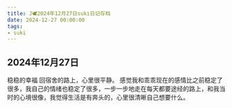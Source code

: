 ```yaml
---
title: J🕊️2024年12月27日suki日记存档
date: 2024-12-27 00:00:00
tags:
- suki
---
```


## 2024年12月27日

稳稳的幸福
回宿舍的路上，心里很平静。
感觉我和乖乖现在的感情比之前稳定了很多，我自己的情绪也稳定了很多，一步一步地走在每天都要途经的路上，和我当时的心境很像，我觉得生活是有奔头的，心里很清晰自己想要什么。
